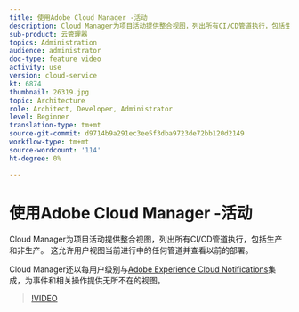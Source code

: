 ```yaml
---
title: 使用Adobe Cloud Manager -活动
description: Cloud Manager为项目活动提供整合视图，列出所有CI/CD管道执行，包括生产和非生产。 这允许用户视图当前进行中的任何管道并查看以前的部署。
sub-product: 云管理器
topics: Administration
audience: administrator
doc-type: feature video
activity: use
version: cloud-service
kt: 6874
thumbnail: 26319.jpg
topic: Architecture
role: Architect, Developer, Administrator
level: Beginner
translation-type: tm+mt
source-git-commit: d9714b9a291ec3ee5f3dba9723de72bb120d2149
workflow-type: tm+mt
source-wordcount: '114'
ht-degree: 0%

---
```



# 使用Adobe Cloud Manager -活动

Cloud Manager为项目活动提供整合视图，列出所有CI/CD管道执行，包括生产和非生产。 这允许用户视图当前进行中的任何管道并查看以前的部署。

Cloud Manager还以每用户级别与[Adobe Experience Cloud Notifications](https://experienceleague.adobe.com/docs/experience-manager-cloud-manager/using/how-to-use/notifications.html)集成，为事件和相关操作提供无所不在的视图。

>[!VIDEO](https://video.tv.adobe.com/v/26319/?quality=12&learn=on)
